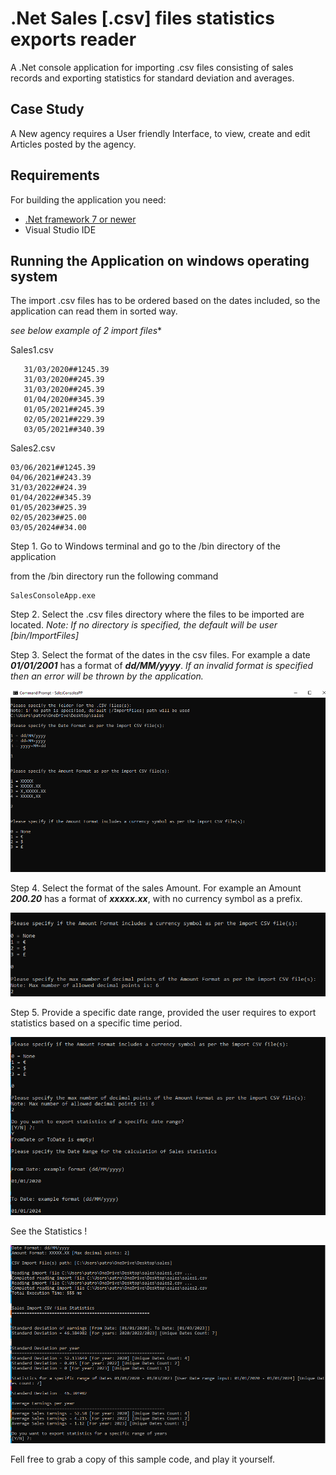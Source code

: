 

# .Net Sales [.csv] files statistics exports reader

A .Net console application for importing .csv files consisting of sales records and exporting statistics for standard deviation and averages.

## Case Study

A New agency requires a User friendly Interface, to view, create and edit Articles posted by the agency.


## Requirements

For building the application you need:

- [.Net framework 7 or newer](https://dotnet.microsoft.com/en-us/download/dotnet/7.0)
- Visual Studio IDE

## Running the Application on windows operating system

The import .csv files has to be ordered based on the dates included, so the application can read them in sorted way.

*see below example of 2 import files**

Sales1.csv

       31/03/2020##1245.39 
       31/03/2020##245.39 
       31/03/2020##245.39   
       01/04/2020##345.39 
       01/05/2021##245.39 
       02/05/2021##229.39   
       03/05/2021##340.39

Sales2.csv

    03/06/2021##1245.39
    04/06/2021##243.39
    31/03/2022##24.39
    01/04/2022##345.39
    01/05/2023##25.39
    02/05/2023##25.00
    03/05/2024##34.00

Step 1. Go to Windows terminal and go to the /bin directory of the application

from the /bin directory run the following command

    SalesConsoleApp.exe

Step 2. Select the .csv files directory where the files to be imported are located. 
*Note: If no directory is specified, the default will be user [bin/ImportFiles]*

Step 3.  Select the format of the dates in the csv files. 
For example a date ***01/01/2001*** has a format of ***dd/MM/yyyy***. 
*If an invalid format is specified then an error will be thrown by the application.*

![enter image description here](/images/Capture1.PNG)

Step 4. Select the format of the sales Amount. 
For example an Amount ***200.20*** has a format of ***xxxxx.xx***, with no currency symbol as a prefix.

![enter image description here](/images/Capture2.PNG)

Step 5. Provide a specific date range, provided the user requires to export statistics based on a specific time period.

![enter image description here](/images/Capture3.PNG)

See the Statistics !

![enter image description here](/images/Capture4.PNG)


Fell free to grab a copy of this sample code, and play it yourself.
